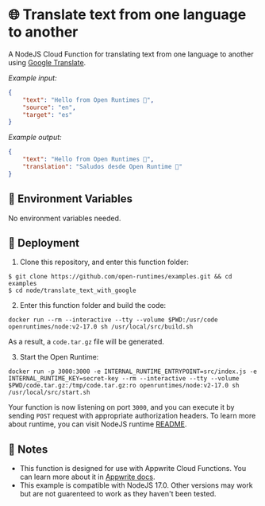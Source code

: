 # 🌐 Translate text from one language to another

A NodeJS Cloud Function for translating text from one language to another using [Google Translate](https://translate.google.com/).

_Example input:_

```json
{
    "text": "Hello from Open Runtimes 👋",
    "source": "en",
    "target": "es"
}
```

_Example output:_

```json
{
    "text": "Hello from Open Runtimes 👋",
    "translation": "Saludos desde Open Runtime 👋"
}
```

## 📝 Environment Variables

No environment variables needed.

## 🚀 Deployment

1. Clone this repository, and enter this function folder:

```
$ git clone https://github.com/open-runtimes/examples.git && cd examples
$ cd node/translate_text_with_google
```

2. Enter this function folder and build the code:
```
docker run --rm --interactive --tty --volume $PWD:/usr/code openruntimes/node:v2-17.0 sh /usr/local/src/build.sh
```
As a result, a `code.tar.gz` file will be generated.

3. Start the Open Runtime:
```
docker run -p 3000:3000 -e INTERNAL_RUNTIME_ENTRYPOINT=src/index.js -e INTERNAL_RUNTIME_KEY=secret-key --rm --interactive --tty --volume $PWD/code.tar.gz:/tmp/code.tar.gz:ro openruntimes/node:v2-17.0 sh /usr/local/src/start.sh
```

Your function is now listening on port `3000`, and you can execute it by sending `POST` request with appropriate authorization headers. To learn more about runtime, you can visit NodeJS runtime [README](https://github.com/open-runtimes/open-runtimes/tree/main/runtimes/node-17.0).

## 📝 Notes
 - This function is designed for use with Appwrite Cloud Functions. You can learn more about it in [Appwrite docs](https://appwrite.io/docs/functions).
 - This example is compatible with NodeJS 17.0. Other versions may work but are not guarenteed to work as they haven't been tested.